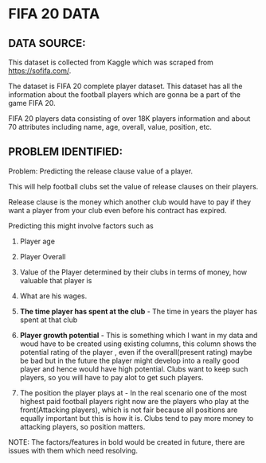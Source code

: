 # FIFA 20 DATA

## DATA SOURCE:
This dataset is collected from Kaggle which was scraped from https://sofifa.com/. 

The dataset is FIFA 20 complete player dataset. This dataset has all the information about the football players which are gonna be a part of the game FIFA 20.

FIFA 20 players data consisting of over 18K players information and about 70 attributes including name, age, overall, value, position, etc.

## PROBLEM IDENTIFIED:

Problem: Predicting the release clause value of a player. 

This will help football clubs set the value of release clauses on their players.

Release clause is the money which another club would have to pay if they want a player from your club even before his contract has expired.


Predicting this might involve factors such as 

1. Player age

2. Player Overall

3. Value of the Player determined by their clubs in terms of money, how valuable that player is 

4. What are his wages.

5. **The time player has spent at the club** - The time in years the player has spent at that club

6. **Player growth potential** - This is something which I want in my data and woud have to be created using existing columns, this column shows the potential rating of the player , even if the overall(present rating) maybe be bad but in the future the player might develop into a really good player and hence would have high potential. Clubs want to keep such players, so you will have to pay alot to get such players.

7. The position the player plays at - In the real scenario one of the most highest paid football players right now are the players who play at the front(Attacking players), which is not fair because all positions are equally important but this is how it is. Clubs tend to pay more money to attacking players, so position matters.

NOTE: The factors/features in bold would be created in future, there are issues with them which need resolving.
